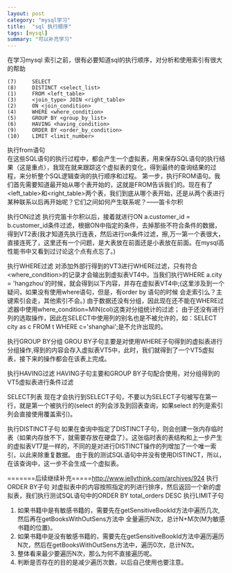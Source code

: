```yaml
---
layout: post
category: "mysql学习"
title:  "sql 执行顺序"
tags: [mysql]
summary: "可以补充学习"
---
```


在学习mysql 索引之前，很有必要知道sql的执行顺序，对分析和使用索引有很大的帮助

```
(7)     SELECT 
(8)     DISTINCT <select_list>
(1)     FROM <left_table>
(3)     <join_type> JOIN <right_table>
(2)     ON <join_condition>
(4)     WHERE <where_condition>
(5)     GROUP BY <group_by_list>
(6)     HAVING <having_condition>
(9)     ORDER BY <order_by_condition>
(10)    LIMIT <limit_number>
```
执行from语句   
在这些SQL语句的执行过程中，都会产生一个虚拟表，用来保存SQL语句的执行结果（这是重点），我现在就来跟踪这个虚拟表的变化，得到最终的查询结果的过程，来分析整个SQL逻辑查询的执行顺序和过程。
第一步，执行FROM语句。我们首先需要知道最开始从哪个表开始的，这就是FROM告诉我们的。现在有了<left_table>和<right_table>两个表，我们到底从哪个表开始，还是从两个表进行某种联系以后再开始呢？它们之间如何产生联系呢？——笛卡尔积

执行ON过滤
执行完笛卡尔积以后，接着就进行ON a.customer_id = b.customer_id条件过滤，根据ON中指定的条件，去掉那些不符合条件的数据，得到VT2表(我才知道先执行连表，然后进行on条件过滤，擦,万一第一个表很大，直接连死了，这里还有一个问题，是大表放在前面还是小表放在前面。在mysql高性能书中又看到过讨论这个点有点忘了。)

执行WHERE过滤
对添加外部行得到的VT3进行WHERE过滤，只有符合<where_condition>的记录才会输出到虚拟表VT4中。当我们执行WHERE a.city = 'hangzhou'的时候，就会得到以下内容，并存在虚拟表VT4中;(这里涉及到一个疑问，如果没有使用where语句，但是，有order by 语句的时候 会走索引么？主键索引会走，其他索引不会。)
	由于数据还没有分组，因此现在还不能在WHERE过滤器中使用where_condition=MIN(col)这类对分组统计的过滤；
	由于还没有进行列的选取操作，因此在SELECT中使用列的别名也是不被允许的，如：SELECT city as c FROM t WHERE c='shanghai';是不允许出现的。

执行GROUP BY分组
GROU BY子句主要是对使用WHERE子句得到的虚拟表进行分组操作,得到的内容会存入虚拟表VT5中，此时，我们就得到了一个VT5虚拟表，接下来的操作都会在该表上完成。

执行HAVING过滤
HAVING子句主要和GROUP BY子句配合使用，对分组得到的VT5虚拟表进行条件过滤

SELECT列表
现在才会执行到SELECT子句，不要以为SELECT子句被写在第一行，就是第一个被执行的(select 的列会涉及到回表查询，如果select 的列是索引列会直接使用覆盖索引)。

执行DISTINCT子句
如果在查询中指定了DISTINCT子句，则会创建一张内存临时表（如果内存放不下，就需要存放在硬盘了）。这张临时表的表结构和上一步产生的虚拟表VT7是一样的，不同的是对进行DISTINCT操作的列增加了一个唯一索引，以此来除重复数据。
由于我的测试SQL语句中并没有使用DISTINCT，所以，在该查询中，这一步不会生成一个虚拟表。

=======后续继续补充=====http://www.jellythink.com/archives/924
执行ORDER BY子句
对虚拟表中的内容按照指定的列进行排序，然后返回一个新的虚拟表，我们执行测试SQL语句中的ORDER BY total_orders DESC
执行LIMIT子句

1. 如果书籍中是有敏感书籍的，需要先在getSensitiveBookId方法中遍历几次,然后再在getBooksWithOutSens方法中 全量遍历N次，总计N+M次(M为敏感书籍的位置)。
2. 如果书籍中是没有敏感书籍的，需要先在getSensitiveBookId方法中遍历遍历N次，然后在getBooksWithOutSens方法中，遍历0次，总计N次。
3. 整体看来最少要遍历N次，那么为何不直接遍历呢。
4. 判断是否存在的目的是减少遍历次数，以后自己使用也要注意。


 


